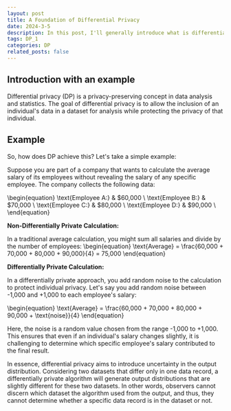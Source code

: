 ```yaml
---
layout: post
title: A Foundation of Differential Privacy
date: 2024-3-5
description: In this post, I'll generally introduce what is differential privacy with an example
tags: DP_1
categories: DP
related_posts: false
---
```

## Introduction with an example
Differential privacy (DP) is a privacy-preserving concept in data analysis and statistics. The goal of differential privacy is to allow the inclusion of an individual's data in a dataset for analysis while protecting the privacy of that individual.

## Example
So, how does DP achieve this? Let's take a simple example:

Suppose you are part of a company that wants to calculate the average salary of its employees without revealing the salary of any specific employee. The company collects the following data:

\begin{equation}
\text{Employee A:} & \$60,000 \\
\text{Employee B:} & \$70,000 \\
\text{Employee C:} & \$80,000 \\
\text{Employee D:} & \$90,000 \\
\end{equation}

**Non-Differentially Private Calculation:**

In a traditional average calculation, you might sum all salaries and divide by the number of employees:
\begin{equation}
\text{Average} = \frac{60,000 + 70,000 + 80,000 + 90,000}{4} = 75,000
\end{equation}

**Differentially Private Calculation:**

In a differentially private approach, you add random noise to the calculation to protect individual privacy. Let's say you add random noise between -1,000 and +1,000 to each employee's salary:

\begin{equation}
\text{Average} = \frac{60,000 + 70,000 + 80,000 + 90,000 + \text{noise}}{4}
\end{equation}

Here, the noise is a random value chosen from the range -1,000 to +1,000. This ensures that even if an individual's salary changes slightly, it is challenging to determine which specific employee's salary contributed to the final result.

In essence, differential privacy aims to introduce uncertainty in the output distribution. Considering two datasets that differ only in one data record, a differentially private algorithm will generate output distributions that are slightly different for these two datasets. In other words, observers cannot discern which dataset the algorithm used from the output, and thus, they cannot determine whether a specific data record is in the dataset or not.
